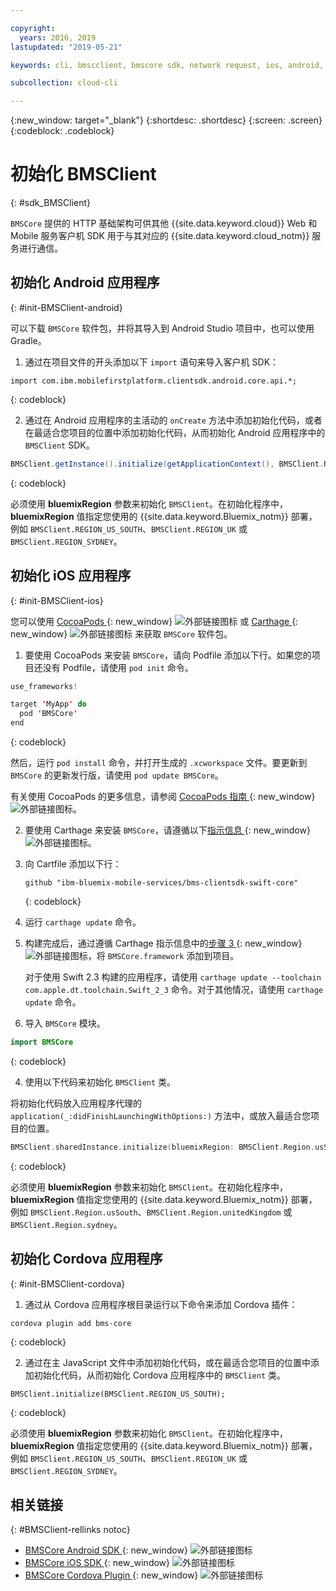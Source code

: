 ```yaml
---

copyright:
  years: 2016, 2019
lastupdated: "2019-05-21"

keywords: cli, bmscclient, bmscore sdk, network request, ios, android, studio, cordova, client sdk, sdk, 

subcollection: cloud-cli

---
```


{:new_window: target="_blank"}
{:shortdesc: .shortdesc}
{:screen: .screen}
{:codeblock: .codeblock}

# 初始化 BMSClient
{: #sdk_BMSClient}

`BMSCore` 提供的 HTTP 基础架构可供其他 {{site.data.keyword.cloud}} Web 和 Mobile 服务客户机 SDK 用于与其对应的 {{site.data.keyword.cloud_notm}} 服务进行通信。

## 初始化 Android 应用程序
{: #init-BMSClient-android}

可以下载 `BMSCore` 软件包，并将其导入到 Android Studio 项目中，也可以使用 Gradle。

1. 通过在项目文件的开头添加以下 `import` 语句来导入客户机 SDK：

  ```
  import com.ibm.mobilefirstplatform.clientsdk.android.core.api.*;
  ```
  {: codeblock}

2. 通过在 Android 应用程序的主活动的 `onCreate` 方法中添加初始化代码，或者在最适合您项目的位置中添加初始化代码，从而初始化 Android 应用程序中的 `BMSClient` SDK。

  ```java
  BMSClient.getInstance().initialize(getApplicationContext(), BMSClient.REGION_US_SOUTH); // 确保指向您的区域
  ```
  {: codeblock}

  必须使用 **bluemixRegion** 参数来初始化 `BMSClient`。在初始化程序中，**bluemixRegion** 值指定您使用的 {{site.data.keyword.Bluemix_notm}} 部署，例如 `BMSClient.REGION_US_SOUTH`、`BMSClient.REGION_UK` 或 `BMSClient.REGION_SYDNEY`。


## 初始化 iOS 应用程序
{: #init-BMSClient-ios}

您可以使用 [CocoaPods ](https://cocoapods.org){: new_window} ![外部链接图标](../../icons/launch-glyph.svg "外部链接图标") 或 [Carthage ](https://github.com/Carthage/Carthage){: new_window} ![外部链接图标](../../icons/launch-glyph.svg "外部链接图标") 来获取 `BMSCore` 软件包。

1. 要使用 CocoaPods 来安装 `BMSCore`，请向 Podfile 添加以下行。如果您的项目还没有 Podfile，请使用 `pod init` 命令。

  ```swift
  use_frameworks!

  target 'MyApp' do
    pod 'BMSCore'
  end
  ```
  {: codeblock}

  然后，运行 `pod install` 命令，并打开生成的 `.xcworkspace` 文件。要更新到 `BMSCore` 的更新发行版，请使用 `pod update BMSCore`。

  有关使用 CocoaPods 的更多信息，请参阅 [CocoaPods 指南 ](https://guides.cocoapods.org/using/index.html){: new_window} ![外部链接图标](../../icons/launch-glyph.svg "外部链接图标")。

2. 要使用 Carthage 来安装 `BMSCore`，请遵循以下[指示信息 ](https://github.com/Carthage/Carthage#getting-started){: new_window} ![外部链接图标](../../icons/launch-glyph.svg "外部链接图标")。

  1. 向 Cartfile 添加以下行：

      ```
      github "ibm-bluemix-mobile-services/bms-clientsdk-swift-core"
      ```
      {: codeblock}

  2. 运行 `carthage update` 命令。

  3. 构建完成后，通过遵循 Carthage 指示信息中的[步骤 3 ](https://github.com/Carthage/Carthage#getting-started){: new_window} ![外部链接图标](../../icons/launch-glyph.svg "外部链接图标")，将 `BMSCore.framework` 添加到项目。

      对于使用 Swift 2.3 构建的应用程序，请使用 `carthage update --toolchain com.apple.dt.toolchain.Swift_2_3` 命令。对于其他情况，请使用 `carthage update` 命令。

3. 导入 `BMSCore` 模块。

  ```swift
  import BMSCore
  ```
  {: codeblock}

4. 使用以下代码来初始化 `BMSClient` 类。

  将初始化代码放入应用程序代理的 `application(_:didFinishLaunchingWithOptions:)` 方法中，或放入最适合您项目的位置。

  ```swift
  BMSClient.sharedInstance.initialize(bluemixRegion: BMSClient.Region.usSouth) // 确保指向您的区域
  ```
  {: codeblock}

  必须使用 **bluemixRegion** 参数来初始化 `BMSClient`。在初始化程序中，**bluemixRegion** 值指定您使用的 {{site.data.keyword.Bluemix_notm}} 部署，例如 `BMSClient.Region.usSouth`、`BMSClient.Region.unitedKingdom` 或 `BMSClient.Region.sydney`。

## 初始化 Cordova 应用程序
{: #init-BMSClient-cordova}

1. 通过从 Cordova 应用程序根目录运行以下命令来添加 Cordova 插件：

  ```
  cordova plugin add bms-core
  ```
  {: codeblock}

2. 通过在主 JavaScript 文件中添加初始化代码，或在最适合您项目的位置中添加初始化代码，从而初始化 Cordova 应用程序中的 `BMSClient` 类。

  ```
  BMSClient.initialize(BMSClient.REGION_US_SOUTH);
  ```
  {: codeblock}

  必须使用 **bluemixRegion** 参数来初始化 `BMSClient`。在初始化程序中，**bluemixRegion** 值指定您使用的 {{site.data.keyword.Bluemix_notm}} 部署，例如 `BMSClient.REGION_US_SOUTH`、`BMSClient.REGION_UK` 或 `BMSClient.REGION_SYDNEY`。

## 相关链接
{: #BMSClient-rellinks notoc}

* [BMSCore Android SDK ](https://github.com/ibm-bluemix-mobile-services/bms-clientsdk-android-core){: new_window} ![外部链接图标](../../icons/launch-glyph.svg "外部链接图标")
* [BMSCore iOS SDK ](https://github.com/ibm-bluemix-mobile-services/bms-clientsdk-swift-core){: new_window} ![外部链接图标](../../icons/launch-glyph.svg "外部链接图标")
* [BMSCore Cordova Plugin ](https://github.com/ibm-bluemix-mobile-services/bms-clientsdk-cordova-plugin-core){: new_window} ![外部链接图标](../../icons/launch-glyph.svg "外部链接图标")
